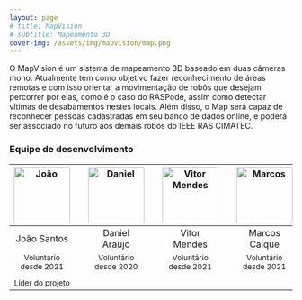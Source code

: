 ```yaml
---
layout: page
# title: MapVision
# subtitle: Mapeamento 3D
cover-img: /assets/img/mapvision/map.png
---
```


O MapVision é um sistema de mapeamento 3D baseado em duas câmeras mono. Atualmente tem como objetivo fazer reconhecimento de áreas remotas e com isso orientar a movimentação de robôs que desejam percorrer por elas, como é o caso do RASPode, assim como detectar vítimas de desabamentos nestes locais. Além disso, o Map será capaz de reconhecer pessoas cadastradas em seu banco de dados online, e poderá ser associado no futuro aos demais robôs do IEEE RAS CIMATEC.


### Equipe de desenvolvimento

<div class="row">
  <div class=" col-xl-auto offset-xl-0 col-lg-4 offset-lg-0">
    <div class="mobile-side-scroller">
      <table class="table-borderless highlight">
        <thead>
          <tr>
            <th><center><img src="{{ 'assets/img/voluntarios/joao_santos.png' | relative_url }}" width="100" alt="João" class="img-fluid rounded-circle" /></center></th>
            <th></th>
            <th><center><img src="{{ 'assets/img/voluntarios/daniel_araujo.jpeg' | relative_url }}" width="100" alt="Daniel" class="img-fluid rounded-circle"/></center></th>
            <th></th>
            <th><center><img src="{{ 'assets/img/voluntarios/vitor_mendes.png' | relative_url }}" width="100" alt="Vitor Mendes" class="img-fluid rounded-circle" /></center></th>
            <th></th>
            <th><center><img src="{{ 'assets/img/voluntarios/marcos_caique.png' | relative_url }}" width="100" alt="Marcos" class="img-fluid rounded-circle"/></center></th>
          </tr>
        </thead>
        <tbody>
          <tr class="font-weight-bolder" style="text-align: center margin-top: 0">
            <td width="25%"><center>João Santos</center></td>
            <td></td>
            <td width="25%"><center>Daniel Araújo</center></td>
            <td></td>
            <td width="25%"><center>Vitor Mendes</center></td>
            <td></td>
            <td width="25%"><center>Marcos Caíque</center></td>
          </tr>
          <tr style="text-align: center" >
            <td style="vertical-align: top"><small><center>Voluntário desde 2021 </p> Líder do projeto</center></small></td>
            <td></td>
            <td style="vertical-align: top"><small><center>Voluntário desde 2020</center></small></td>
            <td></td>
            <td style="vertical-align: top"><small><center>Voluntário desde 2021</center></small></td>
            <td></td>
            <td style="vertical-align: top"><small><center>Voluntário desde 2021</center></small></td>
          </tr>
        </tbody>
      </table>
    </div>
  </div>
</div>
